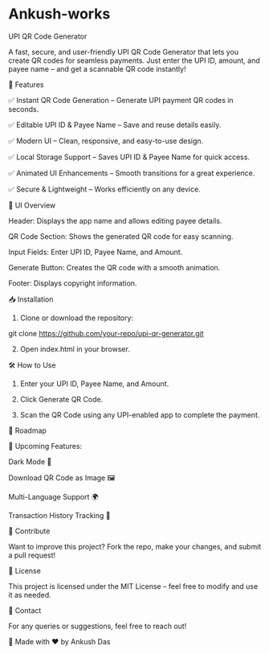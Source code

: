 # Ankush-works 
UPI QR Code Generator

A fast, secure, and user-friendly UPI QR Code Generator that lets you create QR codes for seamless payments. Just enter the UPI ID, amount, and payee name – and get a scannable QR code instantly!

🚀 Features

✅ Instant QR Code Generation – Generate UPI payment QR codes in seconds.

✅ Editable UPI ID & Payee Name – Save and reuse details easily.

✅ Modern UI – Clean, responsive, and easy-to-use design.

✅ Local Storage Support – Saves UPI ID & Payee Name for quick access.

✅ Animated UI Enhancements – Smooth transitions for a great experience.

✅ Secure & Lightweight – Works efficiently on any device.


🎨 UI Overview

Header: Displays the app name and allows editing payee details.

QR Code Section: Shows the generated QR code for easy scanning.

Input Fields: Enter UPI ID, Payee Name, and Amount.

Generate Button: Creates the QR code with a smooth animation.

Footer: Displays copyright information.

📥 Installation

1. Clone or download the repository:

git clone https://github.com/your-repo/upi-qr-generator.git


2. Open index.html in your browser.



🛠️ How to Use

1. Enter your UPI ID, Payee Name, and Amount.


2. Click Generate QR Code.


3. Scan the QR Code using any UPI-enabled app to complete the payment.



📌 Roadmap

🚧 Upcoming Features:

Dark Mode 🌙

Download QR Code as Image 🖼️

Multi-Language Support 🌍

Transaction History Tracking 📜


🤝 Contribute

Want to improve this project? Fork the repo, make your changes, and submit a pull request!

📜 License

This project is licensed under the MIT License – feel free to modify and use it as needed.

📩 Contact

For any queries or suggestions, feel free to reach out!

🚀 Made with ❤️ by Ankush Das

